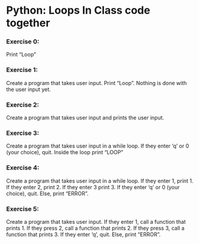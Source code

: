 # Python: Loops In Class code together

### Exercise 0:
Print “Loop”

### Exercise 1:
Create a program that takes user input. Print “Loop”. Nothing is done with the user input yet.

### Exercise 2:
Create a program that takes user input and prints the user input.

### Exercise 3:
Create a program that takes user input in a while loop. If they enter ‘q’ or 0 (your choice), quit. Inside the loop print “LOOP”

### Exercise 4:
Create a program that takes user input in a while loop. If they enter 1, print 1. If they enter 2, print 2. If they enter 3 print 3. If they enter ‘q’ or 0 (your choice), quit. Else, print “ERROR”.

### Exercise 5:
Create a program that takes user input. If they enter 1, call a function that prints 1. If they press 2, call a function that prints 2. If they press 3, call a function that prints 3. If they enter ‘q’, quit. Else, print “ERROR”.
